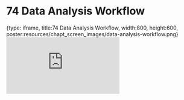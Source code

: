 # 74 Data Analysis Workflow
 
{type: iframe, title:74 Data Analysis Workflow, width:800, height:600, poster:resources/chapt_screen_images/data-analysis-workflow.png}
![](https://datatrail-jhu.github.io/DataTrail_ReOrg/no_toc/data-analysis-workflow.html)
 

 
